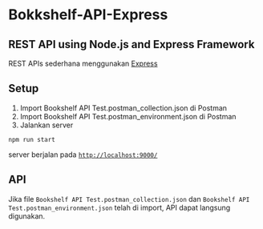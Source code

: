 # Bokkshelf-API-Express

## REST API using Node.js and Express Framework

REST APIs sederhana menggunakan [Express](https://expressjs.com)

## Setup

1. Import Bookshelf API Test.postman_collection.json di Postman
2. Import Bookshelf API Test.postman_environment.json di Postman
3. Jalankan server

```
npm run start
```

server berjalan pada [`http://localhost:9000/`](http://localhost:9000)

## API

Jika file `Bookshelf API Test.postman_collection.json` dan `Bookshelf API Test.postman_environment.json` telah di import, API dapat langsung digunakan.
